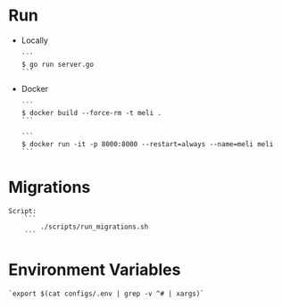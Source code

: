 # Run

- Locally

      ```
      $ go run server.go
      ```

- Docker

      ```
      $ docker build --force-rm -t meli .
      ```

      ```
      $ docker run -it -p 8000:8000 --restart=always --name=meli meli
      ```
 
 
# Migrations
    Script:
        ```
            ./scripts/run_migrations.sh
        ```
# Environment Variables

    `export $(cat configs/.env | grep -v ^# | xargs)`
